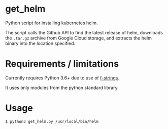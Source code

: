 # get_helm
Python script for installing kubernetes helm.

The script calls the Github API to find the latest release of helm, downloads
the `.tar.gz` archive from Google Cloud storage, and extracts the helm
binary into the location specified.

# Requirements / limitations

Currently requires Python 3.6+ due to use of
[f-strings](https://www.python.org/dev/peps/pep-0498/).

It uses only modules from the python standard library.

# Usage
```bash
$ python3 get_helm.py /usr/local/bin/helm
```
